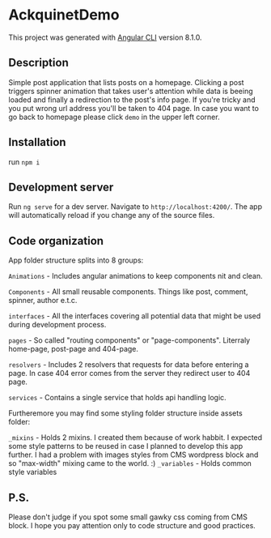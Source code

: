 # AckquinetDemo

This project was generated with [Angular CLI](https://github.com/angular/angular-cli) version 8.1.0.

## Description

Simple post application that lists posts on a homepage. Clicking a post triggers spinner animation that takes user's attention while data is beeing loaded and finally a redirection to the post's info page. If you're tricky and you put wrong url address you'll be taken to 404 page. In case you want to go back to homepage please click `demo` in the upper left corner.

## Installation

run `npm i`

## Development server

Run `ng serve` for a dev server. Navigate to `http://localhost:4200/`. The app will automatically reload if you change any of the source files.

## Code organization

App folder structure splits into 8 groups:

`Animations` - Includes angular animations to keep components nit and clean.

`Components` - All small reusable components. Things like post, comment, spinner, author e.t.c.

`interfaces` - All the interfaces covering all potential data that might be used during development process.

`pages` - So called "routing components" or "page-components". Literraly home-page, post-page and 404-page.

`resolvers` - Includes 2 resolvers that requests for data before entering a page. In case 404 error comes from the server they redirect user to 404 page.

`services` - Contains a single service that holds api handling logic.

Furtheremore you may find some styling folder structure inside assets folder:

`_mixins` - Holds 2 mixins. I created them because of work habbit. I expected some style patterns to be reused in case I planned to develop this app further. I had a problem with images styles from CMS wordpress block and so "max-width" mixing came to the world. :)
`_variables` - Holds common style variables

## P.S.

Please don't judge if you spot some small gawky css coming from CMS block. I hope you pay attention only to code structure and good practices.
